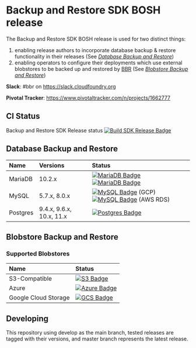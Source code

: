 # Backup and Restore SDK BOSH release

The Backup and Restore SDK BOSH release is used for two distinct things:

1. enabling release authors to incorporate database backup & restore functionality in their releases (See _[Database Backup and Restore](docs/database-backup-restore.md)_)
1. enabling operators to configure their deployments which use external blobstores to be backed up and restored by [BBR](https://github.com/cloudfoundry-incubator/bosh-backup-and-restore) (See _[Blobstore Backup and Restore](docs/blobstore-backup-restore.md)_)

**Slack**: #bbr on https://slack.cloudfoundry.org

**Pivotal Tracker**: https://www.pivotaltracker.com/n/projects/1662777

## CI Status

Backup and Restore SDK Release status [![Build SDK Release Badge](https://ci.cryo.cf-app.com/api/v1/teams/bosh-backup-restore/pipelines/backup-and-restore-sdk-release/jobs/create-release/badge)](https://ci.cryo.cf-app.com/teams/bosh-backup-restore/pipelines/backup-and-restore-sdk-release)

## Database Backup and Restore

| Name     | Versions                 | Status                                                                                                                                                                                                                                                                             |
|:---------|:-------------------------|:-----------------------------------------------------------------------------------------------------------------------------------------------------------------------------------------------------------------------------------------------------------------------------------|
| MariaDB  | 10.2.x            | [![MariaDB Badge](https://ci.cryo.cf-app.com/api/v1/teams/bosh-backup-restore/pipelines/backup-and-restore-sdk-release/jobs/mariadb-system-tests-rds/badge)](https://ci.cryo.cf-app.com/api/v1/teams/bosh-backup-restore/pipelines/backup-and-restore-sdk-release/jobs/mariadb-system-tests-rds)  [![MariaDB Badge](https://ci.cryo.cf-app.com/api/v1/teams/bosh-backup-restore/pipelines/backup-and-restore-sdk-release/jobs/mariadb-system-tests/badge)](https://ci.cryo.cf-app.com/api/v1/teams/bosh-backup-restore/pipelines/backup-and-restore-sdk-release/jobs/mariadb-system-tests)        |
| MySQL    | 5.7.x, 8.0.x      | [![MySQL Badge](https://ci.cryo.cf-app.com/api/v1/teams/bosh-backup-restore/pipelines/backup-and-restore-sdk-release/jobs/mysql-system-tests-gcp/badge)](https://ci.cryo.cf-app.com/api/v1/teams/bosh-backup-restore/pipelines/backup-and-restore-sdk-release/jobs/mysql-system-tests-gcp) (GCP)  [![MySQL Badge](https://ci.cryo.cf-app.com/api/v1/teams/bosh-backup-restore/pipelines/backup-and-restore-sdk-release/jobs/mysql-system-tests-rds/badge)](https://ci.cryo.cf-app.com/api/v1/teams/bosh-backup-restore/pipelines/backup-and-restore-sdk-release/jobs/mysql-system-tests-rds) (AWS RDS)         |
| Postgres | 9.4.x, 9.6.x, 10.x, 11.x | [![Postgres Badge](https://ci.cryo.cf-app.com/api/v1/teams/bosh-backup-restore/pipelines/backup-and-restore-sdk-release/jobs/postgres-system-tests/badge)](https://ci.cryo.cf-app.com/api/v1/teams/bosh-backup-restore/pipelines/backup-and-restore-sdk-release/jobs/postgres-system-tests) |

## Blobstore Backup and Restore

### Supported Blobstores

| Name                 | Status                                                                                                                                                                                                                                                                                                          |
|:---------------------|:----------------------------------------------------------------------------------------------------------------------------------------------------------------------------------------------------------------------------------------------------------------------------------------------------------------|
| S3-Compatible        | [![S3 Badge](https://ci.cryo.cf-app.com/api/v1/teams/bosh-backup-restore/pipelines/backup-and-restore-sdk-release/jobs/s3-blobstore-backuper-system-tests/badge)](https://ci.cryo.cf-app.com/api/v1/teams/bosh-backup-restore/pipelines/backup-and-restore-sdk-release/jobs/s3-blobstore-backuper-system-tests)          |
| Azure                | [![Azure Badge](https://ci.cryo.cf-app.com/api/v1/teams/bosh-backup-restore/pipelines/backup-and-restore-sdk-release/jobs/azure-blobstore-backuper-system-tests/badge)](https://ci.cryo.cf-app.com/api/v1/teams/bosh-backup-restore/pipelines/backup-and-restore-sdk-release/jobs/azure-blobstore-backuper-system-tests) |
| Google Cloud Storage | [![GCS Badge](https://ci.cryo.cf-app.com/api/v1/teams/bosh-backup-restore/pipelines/backup-and-restore-sdk-release/jobs/s3-blobstore-backuper-system-tests/badge)](https://ci.cryo.cf-app.com/api/v1/teams/bosh-backup-restore/pipelines/backup-and-restore-sdk-release/jobs/gcs-blobstore-backuper-system-tests)        |

## Developing

This repository using develop as the main branch, tested releases are tagged with their versions, and master branch represents the latest release.
